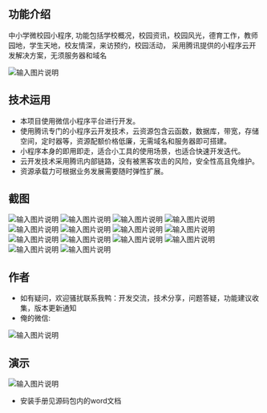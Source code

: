 ## 功能介绍 
    
中小学微校园小程序, 功能包括学校概况，校园资讯，校园风光，德育工作，教师园地，学生天地，校友情深，来访预约，校园活动，
采用腾讯提供的小程序云开发解决方案，无须服务器和域名

![输入图片说明](demo/A02%E5%A4%A7%E5%AD%A6.png)


## 技术运用
- 本项目使用微信小程序平台进行开发。
- 使用腾讯专门的小程序云开发技术，云资源包含云函数，数据库，带宽，存储空间，定时器等，资源配额价格低廉，无需域名和服务器即可搭建。
- 小程序本身的即用即走，适合小工具的使用场景，也适合快速开发迭代。
- 云开发技术采用腾讯内部链路，没有被黑客攻击的风险，安全性高且免维护。
- 资源承载力可根据业务发展需要随时弹性扩展。  

## 截图

 ![输入图片说明](demo/26ac7ed6c8342f020a55de4a671bdd9.png)
![输入图片说明](demo/6825ccea911c2367da345b9ee2d8ef5.png)
![输入图片说明](demo/7897c9f7e00a39db87431e7b37f4390.png)
![输入图片说明](demo/ffc7f3cb37e0c06eb86e6aac7976e51.png)
![输入图片说明](demo/a3960c673eed8279fc9dcd534c09943.png)
![输入图片说明](demo/c8ccd968945784f4a27756f8e580938.png)
![输入图片说明](demo/18bd72d1aaf9827968002fa4986832c.png)
![输入图片说明](demo/8d2d9380ebd33d21371c7aff500dcb9.png)
![输入图片说明](demo/d4d75651e94085dfec849a95427bc28.png)
![输入图片说明](demo/739bdbd3b6e6ec9969eb4d1aa6c8e4c.png)
![输入图片说明](demo/86b61f441758475e7e2689126ba7096.png)
![输入图片说明](demo/32f7ce9bd934a24da4de7737e828853.png)
![输入图片说明](demo/b1d45ebe365942cefd3aa7c7eb77d55.png)
![输入图片说明](demo/3f61d9352ec50846da6bf1ff3869ed5.png)

## 作者
- 如有疑问，欢迎骚扰联系我鸭：开发交流，技术分享，问题答疑，功能建议收集，版本更新通知
- 俺的微信:

![输入图片说明](demo/author.jpg)

## 演示

![输入图片说明](demo/A02%E5%A4%A7%E5%AD%A6.png)

- 安装手册见源码包内的word文档